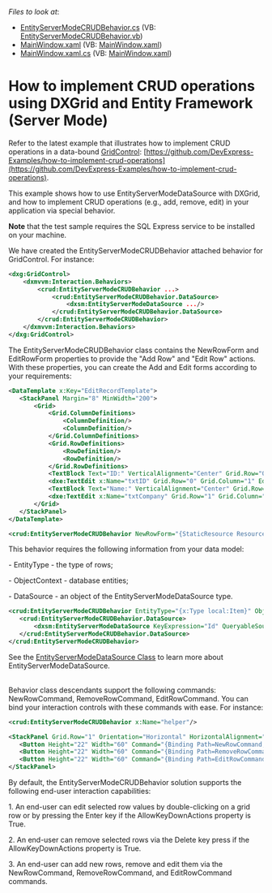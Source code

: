 <!-- default file list -->
*Files to look at*:

* [EntityServerModeCRUDBehavior.cs](./CS/CRUDBehavior/EntityServerModeCRUDBehavior.cs) (VB: [EntityServerModeCRUDBehavior.vb](./VB/CRUDBehavior/EntityServerModeCRUDBehavior.vb))
* [MainWindow.xaml](./CS/EntityServer/MainWindow.xaml) (VB: [MainWindow.xaml](./VB/EntityServer/MainWindow.xaml))
* [MainWindow.xaml.cs](./CS/EntityServer/MainWindow.xaml.cs) (VB: [MainWindow.xaml](./VB/EntityServer/MainWindow.xaml))
<!-- default file list end -->
# How to implement CRUD operations using DXGrid and Entity Framework (Server Mode)

Refer to the latest example that illustrates how to implement CRUD operations in a data-bound [GridControl](https://docs.devexpress.com/WPF/DevExpress.Xpf.Grid.GridControl): [https://github.com/DevExpress-Examples/how-to-implement-crud-operations](https://github.com/DevExpress-Examples/how-to-implement-crud-operations).

<p>This example shows how to use EntityServerModeDataSource with DXGrid, and how to implement CRUD operations (e.g., add, remove, edit) in your application via special behavior.</p>
<p><strong>Note</strong> that the test sample requires the SQL Express service to be installed on your machine.</p>
<p>We have created the EntityServerModeCRUDBehavior attached behavior for GridControl. For instance:</p>


```xml
<dxg:GridControl>
	<dxmvvm:Interaction.Behaviors>
		<crud:EntityServerModeCRUDBehavior ...>
			<crud:EntityServerModeCRUDBehavior.DataSource>
				<dxsm:EntityServerModeDataSource .../>
			</crud:EntityServerModeCRUDBehavior.DataSource>
		</crud:EntityServerModeCRUDBehavior>
	</dxmvvm:Interaction.Behaviors>
</dxg:GridControl>

```


<p>The EntityServerModeCRUDBehavior class contains the NewRowForm and EditRowForm properties to provide the "Add Row" and "Edit Row" actions. With these properties, you can create the Add and Edit forms according to your requirements:</p>


```xml
<DataTemplate x:Key="EditRecordTemplate">
   <StackPanel Margin="8" MinWidth="200">
       <Grid>
           <Grid.ColumnDefinitions>
               <ColumnDefinition/>
               <ColumnDefinition/>
           </Grid.ColumnDefinitions>
           <Grid.RowDefinitions>
               <RowDefinition/>
               <RowDefinition/>
           </Grid.RowDefinitions>
           <TextBlock Text="ID:" VerticalAlignment="Center" Grid.Row="0" Grid.Column="0" Margin="0,0,6,4" />
           <dxe:TextEdit x:Name="txtID" Grid.Row="0" Grid.Column="1" EditValue="{Binding Path=Id, Mode=TwoWay}" Margin="0,0,0,4" />
           <TextBlock Text="Name:" VerticalAlignment="Center" Grid.Row="1" Grid.Column="0" Margin="0,0,6,4" />
           <dxe:TextEdit x:Name="txtCompany" Grid.Row="1" Grid.Column="1" EditValue="{Binding Path=Name, Mode=TwoWay}" Margin="0,0,0,4" />
       </Grid>
   </StackPanel>
</DataTemplate>

<crud:EntityServerModeCRUDBehavior NewRowForm="{StaticResource ResourceKey=EditRecordTemplate}" EditRowForm="{StaticResource ResourceKey=EditRecordTemplate}"/>

```


<p>This behavior requires the following information from your data model:</p>
<p>- EntityType - the type of rows;</p>
<p>- ObjectContext - database entities;</p>
<p>- DataSource - an object of the EntityServerModeDataSource type.</p>


```xml
<crud:EntityServerModeCRUDBehavior EntityType="{x:Type local:Item}" ObjectContext="{StaticResource ResourceKey=DatabaseEntites}">
   <crud:EntityServerModeCRUDBehavior.DataSource>
       <dxsm:EntityServerModeDataSource KeyExpression="Id" QueryableSource="{Binding Items, Source={StaticResource DatabaseEntites}}"/>
   </crud:EntityServerModeCRUDBehavior.DataSource>
</crud:EntityServerModeCRUDBehavior>

```


<p>See the <a href="http://documentation.devexpress.com/#WPF/clsDevExpressXpfCoreServerModeEntityServerModeDataSourcetopic"><u>EntityServerModeDataSource Class</u></a> to learn more about EntityServerModeDataSource.</p>
<p><br /> Behavior class descendants support the following commands: NewRowCommand, RemoveRowCommand, EditRowCommand. You can bind your interaction controls with these commands with ease. For instance:</p>


```xml
<crud:EntityServerModeCRUDBehavior x:Name="helper"/>

<StackPanel Grid.Row="1" Orientation="Horizontal" HorizontalAlignment="Center">
   <Button Height="22" Width="60" Command="{Binding Path=NewRowCommand, ElementName=helper}">Add</Button>
   <Button Height="22" Width="60" Command="{Binding Path=RemoveRowCommand, ElementName=helper}" Margin="6,0,6,0">Remove</Button>
   <Button Height="22" Width="60" Command="{Binding Path=EditRowCommand, ElementName=helper}">Edit</Button>
</StackPanel>

```


<p>By default, the EntityServerModeCRUDBehavior solution supports the following end-user interaction capabilities:</p>
<p>1. An end-user can edit selected row values by double-clicking on a grid row or by pressing the Enter key if the AllowKeyDownActions property is True.</p>
<p>2. An end-user can remove selected rows via the Delete key press if the AllowKeyDownActions property is True.</p>
<p>3. An end-user can add new rows, remove and edit them via the NewRowCommand, RemoveRowCommand, and EditRowCommand commands.</p>

<br/>


